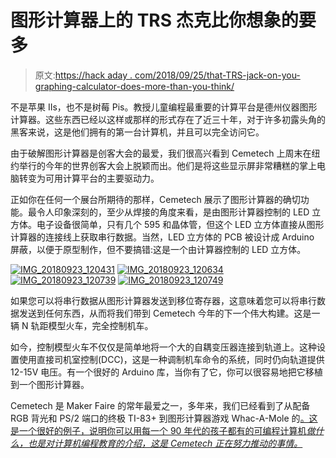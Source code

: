 # 图形计算器上的 TRS 杰克比你想象的要多

> 原文:[https://hack aday . com/2018/09/25/that-TRS-jack-on-you-graphing-calculator-does-more-than-you-think/](https://hackaday.com/2018/09/25/that-trs-jack-on-your-graphing-calculator-does-more-than-you-think/)

不是苹果 IIs，也不是树莓 Pis。教授儿童编程最重要的计算平台是德州仪器图形计算器。这些东西已经以这样或那样的形式存在了近三十年，对于许多初露头角的黑客来说，这是他们拥有的第一台计算机，并且可以完全访问它。

由于破解图形计算器是创客大会的最爱，我们很高兴看到 Cemetech 上周末在纽约举行的今年的世界创客大会上脱颖而出。他们是将这些显示屏非常糟糕的掌上电脑转变为可用计算平台的主要驱动力。

正如你在任何一个展台所期待的那样，Cemetech 展示了图形计算器的确切功能。最令人印象深刻的，至少从焊接的角度来看，是由图形计算器控制的 LED 立方体。电子设备很简单，只有几个 595 和晶体管，但这个 LED 立方体直接从图形计算器的连接线上获取串行数据。当然，LED 立方体的 PCB 被设计成 Arduino 屏蔽，以便于原型制作，但不要搞错:这是一个由计算器控制的 LED 立方体。

 [![IMG_20180923_120431](../Images/2096cde936f79456f8c45f688f41fbed.png "IMG_20180923_120431")](https://i0.wp.com/hackaday.com/wp-content/uploads/2018/09/img_20180923_120431.jpg?ssl=1)  [![IMG_20180923_120634](../Images/b94154800c60ff5708dfe0050ac305d7.png "IMG_20180923_120634")](https://i0.wp.com/hackaday.com/wp-content/uploads/2018/09/img_20180923_120634.jpg?ssl=1)  [![IMG_20180923_120739](../Images/339874bad2fb818a5607aa5b36fccf1f.png "IMG_20180923_120739")](https://i0.wp.com/hackaday.com/wp-content/uploads/2018/09/img_20180923_120739.jpg?ssl=1)  [![IMG_20180923_120749](../Images/a4a4678d16760436b3a6a31522ab6a16.png "IMG_20180923_120749")](https://i0.wp.com/hackaday.com/wp-content/uploads/2018/09/img_20180923_120749.jpg?ssl=1) 

如果您可以将串行数据从图形计算器发送到移位寄存器，这意味着您可以将串行数据发送到任何东西，从而将我们带到 Cemetech 今年的下一个伟大构建。这是一辆 N 轨距模型火车，完全控制机车。

如今，控制模型火车不仅仅是简单地将一个大的自耦变压器连接到轨道上。这种设置使用直接司机室控制(DCC)，这是一种调制机车命令的系统，同时仍向轨道提供 12-15V 电压。有一个很好的 Arduino 库，当你有了它，你可以很容易地把它移植到一个图形计算器。

Cemetech 是 Maker Faire 的常年最爱之一，多年来，我们已经看到了从配备 RGB 背光和 PS/2 端口的终极 TI-83+ 到图形计算器游戏 Whac-A-Mole 的[。这是一个很好的例子，说明你可以用每一个 90 年代的孩子都有的可编程计算机*做什么，也是对计算机编程教育的介绍，这是 Cemetech 正在努力推动的事情。*](https://hackaday.com/2016/01/25/the-newest-graphing-calculator-game/)